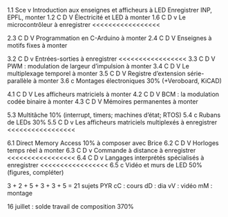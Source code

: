 1.1 Sce v   Introduction aux enseignes et afficheurs à LED       Enregistrer INP, EPFL, monter
1.2 C D V   Électricité et LED                                   à monter
1.6 C D v   Le microcontrôleur                                   à enregistrer <<<<<<<<<<<<<<<<<

2.3 C D V   Programmation en C-Arduino                           à monter
2.4 C D V   Enseignes à motifs fixes                             à monter

3.2 C D v   Entrées-sorties                                      à enregistrer <<<<<<<<<<<<<<<<<
3.3 C D V   PWM : modulation de largeur d’impulsion              à monter
3.4 C D V   Le multiplexage temporel                             à monter
3.5 C D V   Registre d’extension série-parallèle                 à monter
3.6 c       Montages électroniques                           30% (+Veroboard, KiCAD)

4.1 C D V   Les afficheurs matriciels                            à monter
4.2 C D V   BCM : la modulation codée binaire                    à monter
4.3 C D V   Mémoires permanentes                                 à monter

5.3         Multitâche                                       10% (interrupt, timers; machines d’état; RTOS)
5.4 c       Rubans de LEDs                                   30% 
5.5 C D v   Les afficheurs matriciels multiplexés                à enregistrer <<<<<<<<<<<<<<<<<

6.1         Direct Memory Access                             10% à composer avec Brice
6.2 C D V   Horloges temps réel                                  à monter
6.3 C D v   Commande à distance                                  à enregistrer <<<<<<<<<<<<<<<<<
6.4 C D v   Langages interprétés spécialisés                     à enregistrer <<<<<<<<<<<<<<<<<
6.5 c       Vidéo et murs de LED                             50% (figures, compléter)

3 + 2 + 5 + 3 + 3 + 5 = 21 sujets PYR
cC : cours
dD : dia
vV : vidéo
mM : montage

16 juillet : solde travail de composition                   370%


